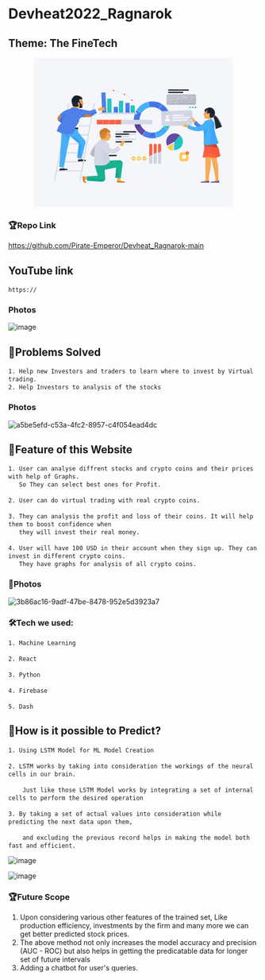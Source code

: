 # Devheat2022_Ragnarok
## Theme: The FineTech

<p align="center">
  <img src="readme.gif" width="400"/>
  </p>
  


### 🏆Repo Link
https://github.com/Pirate-Emperor/Devheat_Ragnarok-main

## YouTube link
```
https://
```

### Photos
![image](https://user-images.githubusercontent.com/98045635/202869856-53a412e9-73af-45bb-bf0e-f15b506cf242.png )


## 💎Problems Solved

```
1. Help new Investors and traders to learn where to invest by Virtual trading.
2. Help Investors to analysis of the stocks 
```
### Photos
![a5be5efd-c53a-4fc2-8957-c4f054ead4dc](https://user-images.githubusercontent.com/98045635/202871969-ef27810c-924a-46e9-bb16-49f8211606ab.jpg)

## 🔷Feature of this Website
```
1. User can analyse diffrent stocks and crypto coins and their prices with help of Graphs. 
   So They can select best ones for Profit.

2. User can do virtual trading with real crypto coins. 

3. They can analysis the profit and loss of their coins. It will help them to boost confidence when 
   they will invest their real money.

4. User will have 100 USD in their account when they sign up. They can invest in different crypto coins. 
   They have graphs for analysis of all crypto coins.
```
### 🔷Photos
![3b86ac16-9adf-47be-8478-952e5d3923a7](https://user-images.githubusercontent.com/98045635/202871994-91138cdf-d076-4ccd-b289-84b189cadb96.jpg)


### 🛠Tech we used:
```
1. Machine Learning

2. React

3. Python

4. Firebase

5. Dash
```
## 🔷How is it possible to Predict?
```
1. Using LSTM Model for ML Model Creation

2. LSTM works by taking into consideration the workings of the neural cells in our brain.
    
    Just like those LSTM Model works by integrating a set of internal cells to perform the desired operation

3. By taking a set of actual values into consideration while predicting the next data upon them,
    
    and excluding the previous record helps in making the model both fast and efficient.

```
![image](https://user-images.githubusercontent.com/116669078/202877298-898b3b70-4db3-4323-82c9-f07257cfb356.png)

![image](https://user-images.githubusercontent.com/116669078/202877331-8a287f70-f494-44ab-9291-5f4e7375baf3.png)

### 🏆Future Scope
1. Upon considering various other features of the trained set,
   Like production efficiency, investments by the firm and many more
   we can get better predicted stock prices.
2. The above method not only increases the model accuracy and precision (AUC - ROC)
   but also helps in getting the predicatable data for longer set of future intervals
3. Adding a chatbot for user's queries.

